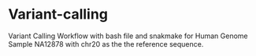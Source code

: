 # Variant-calling
Variant Calling Workflow with bash file and snakmake for Human Genome Sample  NA12878 with chr20 as the the reference sequence.
